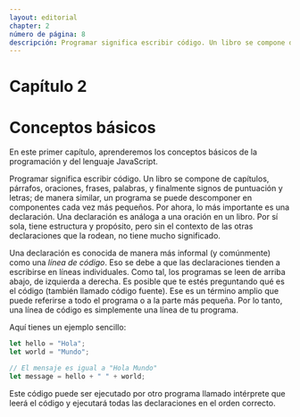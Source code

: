 ```yaml
---
layout: editorial
chapter: 2
número de página: 8
descripción: Programar significa escribir código. Un libro se compone de capítulos, párrafos, oraciones, frases, palabras y finalmente signos de puntuación y letras; de manera similar, un programa se puede descomponer en componentes cada vez más pequeños.
---
```


# Capítulo 2
# Conceptos básicos

En este primer capítulo, aprenderemos los conceptos básicos de la programación y del lenguaje JavaScript.

Programar significa escribir código. Un libro se compone de capítulos, párrafos, oraciones, frases, palabras, y finalmente signos de puntuación y letras; de manera similar, un programa se puede descomponer en componentes cada vez más pequeños. Por ahora, lo más importante es una declaración. Una declaración es análoga a una oración en un libro. Por sí sola, tiene estructura y propósito, pero sin el contexto de las otras declaraciones que la rodean, no tiene mucho significado.

Una declaración es conocida de manera más informal (y comúnmente) como una _línea de código_. Eso se debe a que las declaraciones tienden a escribirse en líneas individuales. Como tal, los programas se leen de arriba abajo, de izquierda a derecha. Es posible que te estés preguntando qué es el código (también llamado código fuente). Ese es un término amplio que puede referirse a todo el programa o a la parte más pequeña. Por lo tanto, una línea de código es simplemente una línea de tu programa.

Aquí tienes un ejemplo sencillo:

```javascript
let hello = "Hola";
let world = "Mundo";

// El mensaje es igual a "Hola Mundo"
let message = hello + " " + world;

```
Este código puede ser ejecutado por otro programa llamado intérprete que leerá el código y ejecutará todas las declaraciones en el orden correcto.
